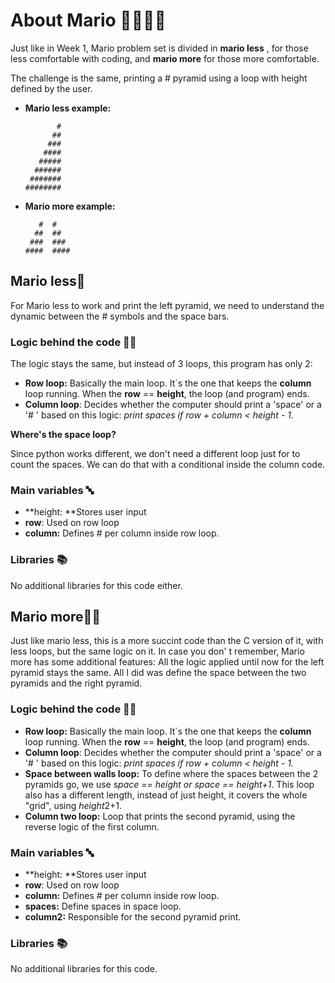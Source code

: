 # About Mario :man_mechanic::turtle::princess:

Just like in Week 1, Mario problem set is divided in **mario less** , for those less comfortable with coding, and **mario more** for those more comfortable.

The challenge is the same, printing a # pyramid using a loop with height defined by the user.

- **Mario less example:**

  ```
         #
        ##
       ###
      ####
     #####
    ######
   #######
  ########
  ```

- **Mario more example:**

  ```
     #  #
    ##  ##
   ###  ###
  ####  ####
  ```


## Mario less:mount_fuji:

For Mario less to work and print the left pyramid, we need to understand the dynamic between the # symbols and the space bars.

### Logic behind the code :woman_technologist:

The logic stays the same, but instead of 3 loops, this program has only 2:

- **Row loop:** Basically the main loop. It´s the one that keeps the **column** loop running. When the **row** == **height**, the loop (and program) ends.
- **Column loop**: Decides whether the computer should print a 'space' or a '# ' based on this logic: *print spaces if row + column < height - 1.*

**Where's the space loop?**

Since python works different, we don't need a different loop just for to count the spaces. We can do that with a conditional inside the column code.

### Main variables :abc:

- **height: **Stores user input
- **row**: Used on row loop
- **column:** Defines # per column inside row loop.

### Libraries :books:

No additional libraries for this code either.

## Mario more:mount_fuji::mount_fuji:

Just like mario less, this is a more succint code than the C version of it, with less loops, but the same logic on it. In case you don' t remember, Mario more has some additional features: All the logic applied until now for the left pyramid stays the same. All I did was define the space between the  two pyramids and the right pyramid.

### Logic behind the code :woman_technologist:

- **Row loop:** Basically the main loop. It´s the one that keeps the **column** loop running. When the **row** == **height**, the loop (and program) ends.
- **Column loop**: Decides whether the computer should print a 'space' or a '# ' based on this logic: *print spaces if row + column < height - 1.*
- **Space between walls loop:** To define where the spaces between the 2 pyramids go, we use s*pace == height or space == height+1*. This loop also has a different length, instead of just height, it covers the whole "grid", using *height*2+1.
- **Column two loop:** Loop that prints the second pyramid, using the reverse logic of the first column.

### Main variables :abc:

- **height: **Stores user input
- **row**: Used on row loop
- **column:** Defines # per column inside row loop.
- **spaces:** Define spaces in space loop.
- **column2:** Responsible for the second pyramid print.

### Libraries :books:

No additional libraries for this code.

